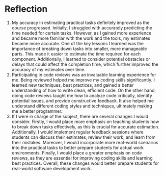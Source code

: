 # Reflection

1. My accuracy in estimating practical tasks definitely improved as the course progressed. Initially, I struggled with accurately predicting the time needed for certain tasks. However, as I gained more experience and became more familiar with the work and the tools, my estimates became more accurate. One of the key lessons I learned was the importance of breaking down tasks into smaller, more manageable parts. This made it easier to estimate the time required for each component. Additionally, I learned to consider potential obstacles or delays that could affect the completion time, which further improved the accuracy of my estimates over time.
2. Participating in code reviews was an invaluable learning experience for me. Being reviewed helped me improve my coding skills significantly. I learned new techniques, best practices, and gained a better understanding of how to write clean, efficient code. On the other hand, doing code reviews taught me how to analyze code critically, identify potential issues, and provide constructive feedback. It also helped me understand different coding styles and techniques, ultimately making me a better programmer.
3. If I were in charge of the subject, there are several changes I would consider. Firstly, I would place more emphasis on teaching students how to break down tasks effectively, as this is crucial for accurate estimation. Additionally, I would implement regular feedback sessions where students can discuss their estimates, review their work, and learn from their mistakes. Moreover, I would incorporate more real-world scenarios into the practical tasks to better prepare students for actual work environments. Finally, I would place a greater emphasis on code reviews, as they are essential for improving coding skills and learning best practices. Overall, these changes would better prepare students for real-world software development work.

